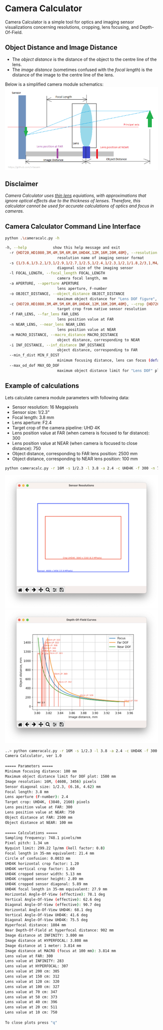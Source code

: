 # Camera Calculator

Camera Calculator is a simple tool for optics and imaging sensor visualizations concerning resolutions, cropping, lens focusing, and Depth-Of-Field.

## Object Distance and Image Distance
* The *object distance* is the distance of the object to the centre line of the lens.
* The *image distance* (sometimes confused with the *focal length*) is the distance of the image to the centre line of the lens.

Below is a simplified camera module schematics:
![mpf-ii-plus-zx-taper](docs/simplified_camera_module.png)

## Disclaimer
*Camera Calculator uses [thin lens](https://en.wikipedia.org/wiki/Thin_lens) equiations, with approximations that ignore optical effects due to the thickness of lenses. Therefore, this calculator cannot be used for accurate calculations of optics and focus in cameras.*

## Camera Calculator Command Line Interface
```bash
python .\cameracalc.py -h
```

```bash
-h, --help            show this help message and exit
  -r {HD720,HD1080,3M,4M,5M,6M,8M,UHD4K,12M,16M,20M,48M}, --resolution {HD720,HD1080,3M,4M,5M,6M,8M,UHD4K,12M,16M,20M,48M}
                        resolution name of imaging sensor format
  -s {1/3.6,1/3.2,1/3,1/2.9,1/2.7,1/2.5,1/2.4,1/2.3,1/2,1/1.8,2/3,1,M4/3,APS-C,FULL}, --size {1/3.6,1/3.2,1/3,1/2.9,1/2.7,1/2.5,1/2.4,1/2.3,1/2,1/1.8,2/3,1,M4/3,APS-C,FULL}
                        diagonal size of the imaging sensor
  -l FOCAL_LENGTH, --focal_length FOCAL_LENGTH
                        camera focal length, mm
  -a APERTURE, --aperture APERTURE
                        lens aperture, F-number
  -o OBJECT_DISTANCE, --object_distance OBJECT_DISTANCE
                        maximum object distance for "Lens DOF figure", mm
  -c {HD720,HD1080,3M,4M,5M,6M,8M,UHD4K,12M,16M,20M,48M}, --crop {HD720,HD1080,3M,4M,5M,6M,8M,UHD4K,12M,16M,20M,48M}
                        target crop from native sensor resolution
  -f FAR_LENS, --far_lens FAR_LENS
                        lens position value at FAR
  -n NEAR_LENS, --near_lens NEAR_LENS
                        lens position value at NEAR
  -m MACRO_DISTANCE, --macro_distance MACRO_DISTANCE
                        object distance, corresponding to NEAR
  -i INF_DISTANCE, --inf_distance INF_DISTANCE
                        object distance, corresponding to FAR
  --min_f_dist MIN_F_DIST
                        minimum focusing distance, lens can focus (default=100), mm
  --max_od_dof MAX_OD_DOF
                        maximum object distance limit for "Lens DOF" plot (default=1500), mm
```

## Example of calculations

Lets calculate camera module parameters with following data:
* Sensor resolution: 16 Megapixels
* Sensor size: 1/2.3"
* Focal length: 3.8 mm
* Lens aperture: F2.4
* Target crop of the camera pipeline: UHD 4K
* Lens position value at FAR (when camera is focused to far distance): 300
* Lens position value at NEAR (when camera is focused to close distance): 750
* Object distance, corresponding to FAR lens position: 2500 mm
* Object distance, corresponding to NEAR lens position: 100 mm

```bash
python cameracalc.py -r 16M -s 1/2.3 -l 3.8 -a 2.4 -c UHD4K -f 300 -n 750 -m 100 -i 2500
```
![mpf-ii-plus-zx-taper](docs/sensor_res_plot.png)
![mpf-ii-plus-zx-taper](docs/dof_plot.png)

```bash
..> python cameracalc.py -r 16M -s 1/2.3 -l 3.8 -a 2.4 -c UHD4K -f 300 -n 750 -m 100 -i 2500
Camera Calculator, ver 1.0

===== Parameters =====
Minimum focusing distance: 100 mm
Maximum object distance limit for DOF plot: 1500 mm
Image resolution: 16M, (4608, 3456) pixels
Sensor diagonal size: 1/2.3, (6.16, 4.62) mm
Focal length: 3.8 mm
Lens aperture (F-number): 2.4
Target crop: UHD4K, (3840, 2160) pixels
Lens position value at FAR: 300
Lens position value at NEAR: 750
Object distance at FAR: 2500 mm
Object distance at NEAR: 100 mm

===== Calculations =====
Sampling frequency: 748.1 pixels/mm
Pixel pitch: 1.34 um
Nyquist limit: 299.22 lp/mm (kell factor: 0.8)
Focal length in 35-mm equivalent: 21.4 mm
Circle of confusion: 0.0033 mm
UHD4K horizontal crop factor: 1.20
UHD4K vertical crop factor: 1.60
UHD4K cropped sensor width: 5.13 mm
UHD4K cropped sensor height: 2.89 mm
UHD4K cropped sensor diagonal: 5.89 mm
UHD4K focal length in 35-mm equivalent: 27.9 mm
Horizontal Angle-Of-View (effective): 78.1 deg
Vertical Angle-Of-View (effective): 62.6 deg
Diagonal Angle-Of-View (effective): 90.7 deg
Horizontal Angle-Of-View UHD4K: 68.1 deg
Vertical Angle-Of-View UHD4K: 41.6 deg
Diagonal Angle-Of-View UHD4K: 75.5 deg
Hyperfocal distance: 1804 mm
Near Depth-Of-Field at hyperfocal distance: 902 mm
Image distance at INFINITY: 3.800 mm
Image distance at HYPERFOCAL: 3.808 mm
Image distance at 1 meter: 3.814 mm
Image distance at MACRO (focus at 100 mm): 3.814 mm
Lens value at FAR: 300
Lens value at INFINITY: 283
Lens value at HYPERFOCAL: 307
Lens value at 200 cm: 305
Lens value at 150 cm: 312
Lens value at 120 cm: 320
Lens value at 100 cm: 327
Lens value at 70 cm: 347
Lens value at 50 cm: 373
Lens value at 40 cm: 396
Lens value at 20 cm: 511
Lens value at 10 cm: 750

To close plots press "q"
```


